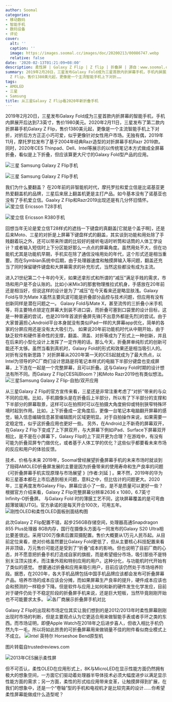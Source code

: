 ```yaml
---
author: Soomal
categories:
- 移动数码
- 智能手机
- 数码设备
- 评论
cover:
  alt: ''
  caption: ''
  image: https://images.soomal.cc/images/doc/20200213/00086747.webp
  relative: false
date: '2020-02-13T01:21:09+08:00'
description: 柔性屏 | Galaxy Z Flip | Z flip | 折叠屏 | 源自：www.soomal.com | 版权：原创 |  平均/总评分：10.00/20
summary: 2019年2月20日，三星发布Galaxy Fold成为三星首款内折屏幕手机，手机内屏展开后达到7.3英寸。2020年2月11日，三星发布了第二款内折屏幕手机Galaxy
  Z Flip，售价1380美元起，更像是一个主流智能手机上下对折……
tags:
- AMOLED
- 三星
- Samsung
title: 从三星Galaxy Z Flip看2020年新折叠手机
---
```


2019年2月20日，三星发布Galaxy Fold成为三星首款内折屏幕的智能手机，手机内屏展开后达到7.3英寸，售价1980美元。2020年2月11日，三星发布了第二款内折屏幕手机Galaxy Z Flip，售价1380美元起，更像是一个主流智能手机上下对折，对折后方方正正小巧可爱，似乎更像针对女性用户市场。无独有偶，2019年11月，摩托罗拉发布了基于2004年经典Razr造型的对折屏幕手机Razr 2019款。同时，2020年CES Thinpad、Dell、Intel等展示的以传统笔记本方式做成全屏幕折叠，看似是上下折叠，但应该算更大尺寸的Galaxy Fold型产品的应用。



![三星 Samsung Galaxy Z Flip手机](https://images.soomal.cc/images/doc/20200213/00086743_01.webp)



![三星 Samsung Galaxy Z Flip手机](https://images.soomal.cc/images/doc/20200213/00086744_01.webp)



我们为什么要翻盖？
在20年前的非智能机时代，摩托罗拉和爱立信是比诺基亚更热爱翻盖机的品牌，三星后来居上翻盖机更是主打产品。如今基本没有了诺基亚也没有了手机爱立信。Gaalxy Z Flip和Razr2019出现还是有几分怀旧情怀。
![爱立信 Ericsson T28手机](https://images.soomal.cc/images/doc/20200213/00086745_01.webp)




![爱立信 Ericsson R380手机](https://images.soomal.cc/images/doc/20200213/00086746_01.webp)





回想当年无论是爱立信T28样式的遮挡一下键盘的真翻盖[它就是个盖子啊]，还是后来Moto、三星的对折是上屏幕下键盘样式的翻盖，其实谈到功能和用处除了手贱翻着玩之外，还可以带来所谓的比较好的接听电话时听筒和话筒的人体工学设计？或者输入短信时上下分区能好那么一点点的屏幕角度。虽然用处不大，但在功能机尤其是功能机早期，手机实在除了通信没啥用处的年代，这个形式还是相当重要。而在Symbian系统中后期，由于处理器速度和触摸屏输入等问题，翻盖还充当了同时保留硬件键盘和大屏幕需求的补充形式，当然这些都没有成为主流。

进入21世纪第二个十年的今天，如果还拿形式和所谓的“减压”满足手贱的需求，市场和用户是不会认账的。比如小米Mix3的那套物理推拉式机身，手感放在20年前还是相当好，但说这样的设计是为了“减压”在今天看来还是略显肤浅。Galaxy Fold与华为Mate X虽然主要风波可能是折叠部分品控与技术问题，但应用有没有创新同样是潜在问题之一。
Galaxy Fold与Mate X，甚至流传的三折叠小米手机等，将主要特点锁定在屏幕大到装不进口袋，而折叠可塞到口袋里的设计目标，这是一种普遍的尝试，也是2019年首波折叠屏先锋[不出意外都是先烈]的尝试。由于大家普遍担心Android平台本身就没有类似iPad一样的大屏幕app优化，简单的各家的分屏应用还是没有太大吸引力。
如果说20年前功能机时代从中期开始，由于缺乏软件和硬件革命性的支撑，翻盖、滑盖、对折等成为了形式上一种创新，并且在后来的小型化设计上发挥了一定作用的话。那么今天，折叠屏单纯形式的创新可能还不太够。虽然当看到真机时，Galaxy Fold的形式和效果还是相当吸引人的。
对折有没有新思路？
对折屏幕从2020年第一天的CES起就成为了最大热点，以Intel为领导的PC厂商们设计思路是将笔记本样式的电脑下半部分键盘也变成屏幕，上下连在一起是一个完整屏幕，且可以折叠。这与Galaxy Fold时期的设计想法有所不同。而Galaxy Z Flip[CES叫Bloom？]和Moto Razr2019也有类似想法。
![三星Samsung Galaxy Z Flip-自拍/双开应用](https://images.soomal.cc/images/doc/20200213/00086739.webp)




从三星Galaxy Z Flip的官方宣传来看，三星还是非常注重考虑了“对折”带来的与众不同的应用。比如，手机摄像头是在折叠后上半部分，所以有了下半部分的支撑和下半部分的屏幕取景，这样可以在拍照时可以在拍摄大角度俯仰或特别狭窄特殊环境时起到作用。比如，上下折叠成一定角度后，更像一台笔记本电脑翻开屏幕的感觉，输入信息编辑信息甚至编辑图片区域更明显。对于自拍操作来说，如果需要一定稳定性，似乎这折叠应用也更好一些。
另外，在Android上不新奇的屏幕双开，在Galaxy Z Flip下变成了上下屏双开，与大屏幕下例如iPad、Surface下屏幕双开相比，是不是在小屏幕下，Galaxy Flip的上下双开更为合理？在游戏中，有没有可能为折叠双屏专门做优化，或者基于人体工学的优化？这些似乎都要看未来市场的反应和用户的体验反馈。



技术、价格与未来
2019年，Soomal曾经展望折叠屏幕手机的未来市场时就谈到了阻碍AMOLED折叠屏发展的主要是因为折叠带来的使用寿命和生产良率的问题《可折叠屏幕手机实现原理与市场展望 》[作者:刘延 ]
。果不然，2019年的华为和三星基本都在上市后遇到相关问题，意料之中，但比估计的问题更大。2020年，三星再度发布Galaxy Flip，屏幕应该小了一些，是不是质量可以更好一些？根据官方介绍来看，Galaxy Z Flip完整屏幕分辨率2636 x 1080，6.7英寸Infinity-O折叠屏。 与Galaxy Fold 时的薄膜工艺不同，这块屏幕覆盖的是可弯曲超薄玻璃[UTG]。官方承诺的是每天开合100次，可用五年。
![刚性OLED和柔性OLED面板剖面结构图](https://images.soomal.cc/images/doc/20190224/00080246.webp)




此次Galaxy Z Flip配置不错，起步256GB存储空间，处理器高通Snapdragon 855 Plus处理器 8GB内存，国行在摄像头方面与一同发布的Galaxy S20 Ultra相比要差很远。采用1200万像素后置双摄配置。售价大概要从1万元人民币起。从目前定位来看，绝对价格虽然要比Galaxy Fold更低了，但从主要核心科技配置来看并非顶级，万元售价可能还是受到了“折叠”成本的影响。但也说明了目前厂商的心态，并不愿意把折叠手机打造成自家的旗舰，而是希望细分市场，吸引那些不是特别关注顶尖技术，而注重外观和特别应用的用户。这种分化，与功能机时代开始有了类似的感觉。
想要通过折叠和应用来吸引用户，目前应该仍然处于市场培养阶段。据悉，在2020年，各大手机品牌包括中国手机品牌应该都会发布可折叠屏幕产品。培养市场的成本应该会分摊，而如果屏幕生产良率的提升，硬件成本应该也会和预测的一样稳步下降。但是软件与应用上如何和新的硬件发生化学发应，目前对于硬件仍处于不稳定阶段的折叠屏手机来说，还是巨大短板，当然毕竟刚刚开始也不可能要求太多。
![各厂商展示折叠屏手机对比](https://images.soomal.cc/images/doc/20190224/00080250.webp)




Galaxy Z Flip的出现和市场定位其实让我们想到的是2012/2013年时柔性屏幕刚刚出现时市场的判断，但是主要观点认为它更适合用来做智能手表或者手环之类的东西。而市场证明，即便Apple Watch在2018年之后进步喜人，但收入相比手机仍然九牛一毛，所以将如此昂贵的可折叠屏幕用来做销量不佳的附件看似商业模式上不成立。
![Intel 英特尔 Horseshoe Bend原型机](https://images.soomal.cc/images/doc/20200213/00086741_01.webp)

图片转载自trustedreviews.com


![2013年CES展示柔性屏](https://images.soomal.cc/images/doc/20200213/00086742_01.webp)




但不可否认，柔性OLED在应用形式上，8K与MicroLED在显示性能方面仍然拥有极大的想象空间，一方面它们驱动着处理器半导体技术必须大幅度进步以满足显示性能方面的需求；另一方面，柔性的形式给应用带来变革，让触摸屏得到扩展，在我们的想象中，还是一个“卷轴”型的手机和电视机才是比较完美的设计……你希望柔性屏幕能做成什么造型呢？